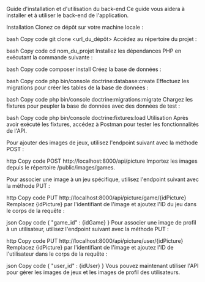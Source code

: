 Guide d'installation et d'utilisation du back-end
Ce guide vous aidera à installer et à utiliser le back-end de l'application.

Installation
Clonez ce dépôt sur votre machine locale :

bash
Copy code
git clone <url_du_dépôt>
Accédez au répertoire du projet :

bash
Copy code
cd nom_du_projet
Installez les dépendances PHP en exécutant la commande suivante :

bash
Copy code
composer install
Créez la base de données :

bash
Copy code
php bin/console doctrine:database:create
Effectuez les migrations pour créer les tables de la base de données :

bash
Copy code
php bin/console doctrine:migrations:migrate
Chargez les fixtures pour peupler la base de données avec des données de test :

bash
Copy code
php bin/console doctrine:fixtures:load
Utilisation
Après avoir exécuté les fixtures, accédez à Postman pour tester les fonctionnalités de l'API.

Pour ajouter des images de jeux, utilisez l'endpoint suivant avec la méthode POST :

http
Copy code
POST http://localhost:8000/api/picture
Importez les images depuis le répertoire /public/images/games.

Pour associer une image à un jeu spécifique, utilisez l'endpoint suivant avec la méthode PUT :

http
Copy code
PUT http://localhost:8000/api/picture/game/{idPicture}
Remplacez {idPicture} par l'identifiant de l'image et ajoutez l'ID du jeu dans le corps de la requête :

json
Copy code
{
    "game_id" : {idGame}
}
Pour associer une image de profil à un utilisateur, utilisez l'endpoint suivant avec la méthode PUT :

http
Copy code
PUT http://localhost:8000/api/picture/user/{idPicture}
Remplacez {idPicture} par l'identifiant de l'image et ajoutez l'ID de l'utilisateur dans le corps de la requête :

json
Copy code
{
    "user_id" : {idUser}
}
Vous pouvez maintenant utiliser l'API pour gérer les images de jeux et les images de profil des utilisateurs.

